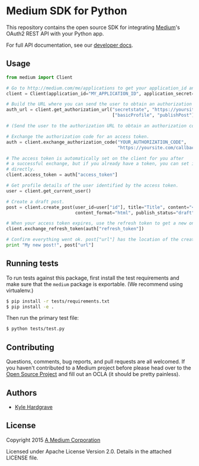 # Medium SDK for Python

This repository contains the open source SDK for integrating
[Medium](https://medium.com/)'s OAuth2 REST API with your Python app.

For full API documentation, see our [developer docs](https://github.com/Medium/medium-api-docs).

## Usage

```python
from medium import Client

# Go to http://medium.com/me/applications to get your application_id and application_secret.
client = Client(application_id="MY_APPLICATION_ID", application_secret="MY_APPLICATION_SECRET")

# Build the URL where you can send the user to obtain an authorization code.
auth_url = client.get_authorization_url("secretstate", "https://yoursite.com/callback/medium",
                                        ["basicProfile", "publishPost"])

# (Send the user to the authorization URL to obtain an authorization code.)

# Exchange the authorization code for an access token.
auth = client.exchange_authorization_code("YOUR_AUTHORIZATION_CODE",
                                          "https://yoursite.com/callback/medium")

# The access token is automatically set on the client for you after
# a successful exchange, but if you already have a token, you can set it
# directly.
client.access_token = auth["access_token"]

# Get profile details of the user identified by the access token.
user = client.get_current_user()

# Create a draft post.
post = client.create_post(user_id=user["id"], title="Title", content="<h2>Title</h2><p>Content</p>",
                          content_format="html", publish_status="draft")

# When your access token expires, use the refresh token to get a new one.
client.exchange_refresh_token(auth["refresh_token"])

# Confirm everything went ok. post["url"] has the location of the created post.
print "My new post!", post["url"]
```

## Running tests

To run tests against this package, first install the test requirements and make
sure that the `medium` package is exportable. (We recommend using virtualenv.)

```bash
$ pip install -r tests/requirements.txt
$ pip install -e .
```

Then run the primary test file:

```bash
$ python tests/test.py
```

## Contributing

Questions, comments, bug reports, and pull requests are all welcomed. If you
haven't contributed to a Medium project before please head over to the [Open
Source Project](https://github.com/Medium/opensource#note-to-external-contributors)
and fill out an OCLA (it should be pretty painless).

## Authors

- [Kyle Hardgrave](https://github.com/kylehg)

## License

Copyright 2015 [A Medium Corporation](https://medium.com/)

Licensed under Apache License Version 2.0. Details in the attached LICENSE file.
